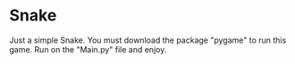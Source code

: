 # Snake
Just a simple Snake. 
You must download the package "pygame" to run this game. Run on the "Main.py" file and enjoy.
